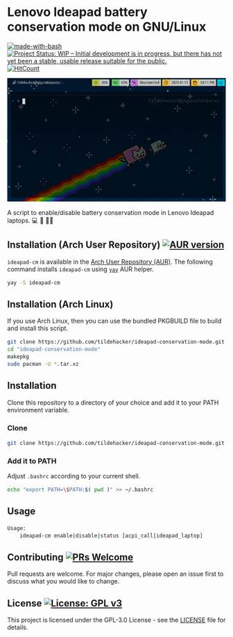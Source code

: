 # Lenovo Ideapad battery conservation mode on GNU/Linux
[![made-with-bash](https://img.shields.io/badge/Made%20with-Bash-1f425f.svg)](https://www.gnu.org/software/bash/)
[![Project Status: WIP – Initial development is in progress, but there has not yet been a stable, usable release suitable for the public.](https://www.repostatus.org/badges/latest/wip.svg)](https://www.repostatus.org/#wip)
[![HitCount](http://hits.dwyl.com/tildehacker/ideapad-conservation-mode.svg)](http://hits.dwyl.com/tildehacker/ideapad-conservation-mode)

![ideapad-cm-screencast.gif](ideapad-cm-screencast.gif "ideapad-cm Screencast")

A script to enable/disable battery conservation mode in Lenovo Ideapad laptops. :computer: :battery: :guardsman:

## Installation (Arch User Repository) [![AUR version](http://badge.kloud51.com/aur/v/ideapad-cm.svg)](https://aur.archlinux.org/packages/ideapad-cm)

`ideapad-cm` is available in the [Arch User Repository
(AUR)](https://aur.archlinux.org/packages/ideapad-cm). The following command
installs `ideapad-cm` using [`yay`](https://github.com/Jguer/yay) AUR helper.

```bash
yay -S ideapad-cm
```

## Installation (Arch Linux)

If you use Arch Linux, then you can use the bundled PKGBUILD file to build and
install this script.

```bash
git clone https://github.com/tildehacker/ideapad-conservation-mode.git
cd "ideapad-conservation-mode"
makepkg
sudo pacman -U *.tar.xz
```

## Installation
Clone this repository to a directory of your choice and add it to your PATH environment variable.

### Clone
```bash
git clone https://github.com/tildehacker/ideapad-conservation-mode.git
```

### Add it to PATH
Adjust `.bashrc` according to your current shell.
```bash
echo "export PATH=\$PATH:$( pwd )" >> ~/.bashrc
```

## Usage
```bash
Usage:
	ideapad-cm enable|disable|status [acpi_call|ideapad_laptop]
```

## Contributing [![PRs Welcome](https://img.shields.io/badge/PRs-welcome-brightgreen.svg)](http://makeapullrequest.com)
Pull requests are welcome. For major changes, please open an issue first to discuss what you would like to change.

## License [![License: GPL v3](https://img.shields.io/badge/License-GPLv3-blue.svg)](https://www.gnu.org/licenses/gpl-3.0)
This project is licensed under the GPL-3.0 License - see the [LICENSE](LICENSE)
file for details.
